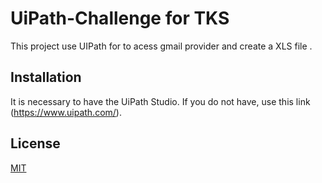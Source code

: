 # UiPath-Challenge for TKS

This project use UIPath for to acess gmail provider and create a XLS file .

## Installation

It is necessary to have the UiPath Studio. If you do not have, use this link (https://www.uipath.com/).


## License
[MIT](https://choosealicense.com/licenses/mit/)
